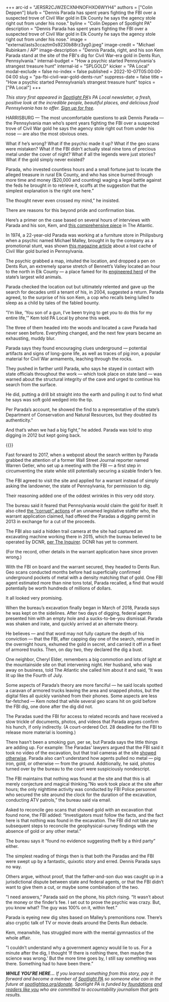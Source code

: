 +++
arc-id = "JERSR2CJWZECXNHNOFHXO6WYH4"
authors = ["Colin Deppen"]
blurb = "Dennis Parada has spent years fighting the FBI over a suspected trove of Civil War gold in Elk County he says the agency stole right out from under his nose."
byline = "Colin Deppen of Spotlight PA"
description = "Dennis Parada has spent years fighting the FBI over a suspected trove of Civil War gold in Elk County he says the agency stole right out from under his nose."
image = "external/asts3ccaztm0s9230b88rz3yg0.jpeg"
image-credit = "Michael Rubinkam / AP"
image-description = "Dennis Parada, right, and his son Kem Parada stand at the site of the FBI's dig for Civil War-era gold in Dents Run, Pennsylvania."
internal-budget = "How a psychic started Pennsylvania's strangest treasure hunt"
internal-id = "SPLGOLD"
kicker = "PA Local"
modal-exclude = false
no-index = false
published = 2022-10-07T05:00:00-04:00
slug = "pa-fbi-civil-war-gold-dents-run"
suppress-date = false
title = "How a psychic started Pennsylvania’s strangest treasure hunt"
topics = ["PA Local"]
+++

<i>This story first appeared in </i><a href="https://www.spotlightpa.org/"><i>Spotlight PA</i></a><i>’s PA Local newsletter, a fresh, positive look at the incredible people, beautiful places, and delicious food Pennsylvania has to offer. </i><a href="https://www.spotlightpa.org/newsletters"><i>Sign up for free</i></a><i>.</i>

HARRISBURG — The most uncomfortable questions to ask Dennis Parada — the Pennsylvania man who’s spent years fighting the FBI over a suspected trove of Civil War gold he says the agency stole right out from under his nose — are also the most obvious ones.

What if he’s wrong? What if the psychic made it up? What if the geo scans were mistaken? What if the FBI didn’t actually steal nine tons of precious metal under the cover of night? What if all the legends were just stories? What if the gold simply never existed?

Parada, who invested countless hours and a small fortune just to locate the alleged treasure in rural Elk County, and who has since burned through more time and money ($20,000 and counting) waging a legal battle against the feds he brought in to retrieve it, scoffs at the suggestion that the simplest explanation is the right one here.”

<script src="https://www.spotlightpa.org/embed.js" async></script><div data-spl-embed-version="1" data-spl-src="https://www.spotlightpa.org/embeds/newsletter/"></div>

The thought never even crossed my mind,” he insisted.

There are reasons for this beyond pride and confirmation bias.

Here’s a primer on the case based on several hours of interviews with Parada and his son, Kem, and <a href="https://www.theatlantic.com/magazine/archive/2022/07/pennsylvania-civil-war-treasure-gold-hunt-fbi/638445/">this comprehensive piece</a> in The Atlantic.

In 1974, a 22-year-old Parada was working at a furniture store in Philipsburg when a psychic named Michael Malley, brought in by the company as a promotional stunt, was shown <a href="https://www.treasurenet.com/threads/treasure-magazine-dents-run-gold-1974-75.657650/">this magazine article</a> about a lost cache of Civil War gold buried in Pennsylvania.

The psychic grabbed a map, intuited the location, and dropped a pen on Dents Run, an extremely sparse stretch of Bennett’s Valley located an hour to the north in Elk County — a place famed for its <a href="https://www.pgc.pa.gov/Wildlife/WildlifeSpecies/Elk/Pages/HistoryofElkinPA.aspx">engineered herd</a> of the state’s largest wild animals. 

Parada checked the location out but ultimately relented and gave up the search for decades until a tenant of his, in 2004, suggested a return. Parada agreed, to the surprise of his son Kem, a cop who recalls being lulled to sleep as a child by tales of the fabled bounty.

”I’m like, ‘You son of a gun, I’ve been trying to get you to do this for my entire life,’” Kem told PA Local by phone this week.

The three of them headed into the woods and located a cave Parada had never seen before. Everything changed, and the next few years became an exhausting, muddy blur.

Parada says they found encouraging clues underground — potential artifacts and signs of long-gone life, as well as traces of pig iron, a popular material for Civil War armaments, leaching through the rocks.

They pushed in farther until Parada, who says he stayed in contact with state officials throughout the work — which took place on state land — was warned about the structural integrity of the cave and urged to continue his search from the surface.

He did, putting a drill bit straight into the earth and pulling it out to find what he says was soft gold wedged into the tip.

Per Parada’s account, he showed the find to a representative of the state’s Department of Conservation and Natural Resources, but they doubted its authenticity.”

And that’s when we had a big fight,” he added. Parada was told to stop digging in 2012 but kept going back.

{{<picture src="external/fxbmbt6ckg8s1zcbhvm138w3w0.jpeg" description="A base camp located downhill from the site of the FBI&#39;s March 2018 excavation in Dents Run, Pennsylvania. " caption="A base camp located downhill from the site of the FBI&#39;s March 2018 excavation in Dents Run, Pennsylvania. " credit="(Bridget McClure/WJAC via AP)">}} 

Fast forward to 2017, when a webpost about the search written by Parada grabbed the attention of a former Wall Street Journal reporter named Warren Getler, who set up a meeting with the FBI — a first step in circumventing the state while still potentially securing a sizable finder’s fee.

The FBI agreed to visit the site and applied for a warrant instead of simply asking the landowner, the state of Pennsylvania, for permission to dig.

Their reasoning added one of the oddest wrinkles in this very odd story.

The bureau said it feared that Pennsylvania would claim the gold for itself. It also cited <a href="https://apnews.com/article/pennsylvania-oddities-technology-lifestyle-government-and-politics-2c2d2a064fa7f8b3835648821ca3ecbc">the “corrupt” actions</a> of an unnamed legislative staffer who, the warrant application claimed, had offered the Paradas a digging permit in 2013 in exchange for a cut of the proceeds.

The FBI also said a hidden trail camera at the site had captured an excavating machine working there in 2015, which the bureau believed to be operated by DCNR, <a href="https://www.inquirer.com/news/gold-elk-county-fbi-civil-war-parada-art-crimes-20210624.html">per The Inquirer</a>. DCNR has yet to comment. 

(For the record, other details in the warrant application have since proven wrong.)

With the FBI on board and the warrant secured, they headed to Dents Run. Geo scans conducted months before had superficially confirmed underground pockets of metal with a density matching that of gold. One FBI agent estimated more than nine tons total, Parada recalled, a find that would potentially be worth hundreds of millions of dollars. 

It all looked very promising.

When the bureau’s excavation finally began in March of 2018, Parada says he was kept on the sidelines. After two days of digging, federal agents presented him with an empty hole and a sucks-to-be-you dismissal. Parada was shaken and irate, and quickly arrived at an alternate theory.

He believes — and that word may not fully capture the depth of his conviction — that the FBI, after capping day one of the search, returned in the overnight hours, exhumed the gold in secret, and carried it off in a fleet of armored trucks. Then, on day two, they declared the dig a bust.

One neighbor, Cheryl Elder, remembers a big commotion and lots of light at the mountainside site on that intervening night. Her husband, who was away on business, told The Atlantic she called him about it and said, “It was lit up like the Fourth of July.

Some aspects of Parada’s theory are more fanciful — he said locals spotted a caravan of armored trucks leaving the area and snapped photos, but the digital files all quickly vanished from their phones. Some aspects are less far-fetched — Kem noted that while several geo scans hit on gold before the FBI dig, one done after the dig did not.

The Paradas sued the FBI for access to related records and have received a slow trickle of documents, photos, and videos that Parada argues confirm his hunch, if only indirectly. (A court-ordered Oct. 28 deadline for the FBI to release more material is looming.)

There hasn’t been a smoking gun, per se, but Parada says the little things are adding up. For example: The Paradas’ lawyers argued that the FBI said it took no video of the excavation, but that trail cameras at the site <a href="https://apnews.com/article/oddities-politics-pennsylvania-trending-news-46ad9e75f991fb539f23fd6853aa03e5">showed otherwise</a>. Parada also can’t understand how agents pulled no metal — pig iron, gold, or otherwise — from the ground. Additionally, he said, photos turned over by the bureau to the court were suspiciously nondescript.

The FBI maintains that nothing was found at the site and that this is all merely conjecture and magical thinking.”No work took place at the site after hours; the only nighttime activity was conducted by FBI Police personnel who secured the site around the clock for the duration of the excavation, conducting ATV patrols,” the bureau said via email.

Asked to reconcile geo scans that showed gold with an excavation that found none, the FBI added: “Investigators must follow the facts, and the fact here is that nothing was found in the excavation. The FBI did not take any subsequent steps to reconcile the geophysical-survey findings with the absence of gold or any other metal.”

The bureau says it “found no evidence suggesting theft by a third party” either.

The simplest reading of things then is that both the Paradas and the FBI were swept up by a fantastic, quixotic story and erred. Dennis Parada says no way.

<script src="https://www.spotlightpa.org/embed.js" async></script><div data-spl-embed-version="1" data-spl-src="https://www.spotlightpa.org/embeds/donate/"></div>

Others argue, without proof, that the father-and-son duo was caught up in a jurisdictional dispute between state and federal agents, or that the FBI didn’t want to give them a cut, or maybe some combination of the two.

”I need answers,” Parada said on the phone, his pitch rising. “It wasn’t about the money or the finder’s fee. I set out to prove the psychic was crazy. But, you know what? The guy was 100% on it, within feet.”

Parada is eyeing new dig sites based on Malley’s premonitions now. There’s also cryptic talk of TV or movie deals around the Dents Run debacle. 

Kem, meanwhile, has struggled more with the mental gymnastics of the whole affair.

”I couldn’t understand why a government agency would lie to us. For a minute after the dig, I thought ‘If there is nothing there, then maybe the science was wrong.’ But the more time goes by, I still say something was there. Something had to have been there.”

<i><b>WHILE YOU’RE HERE...</b></i><i> If you learned something from this story, pay it forward and become a member of </i><a href="https://www.spotlightpa.org/"><i>Spotlight PA</i></a><i> so someone else can in the future at </i><a href="http://spotlightpa.org/donate"><i>spotlightpa.org/donate</i></a><i>. Spotlight PA is funded by</i><a href="https://www.spotlightpa.org/support"><i> foundations</i></a><i> </i><a href="https://www.spotlightpa.org/support"><i>and readers like you</i></a><i> who are committed to accountability journalism that gets results.</i>
